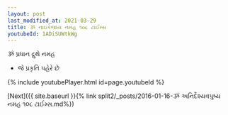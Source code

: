 ```yaml
---
layout: post
last_modified_at: 2021-03-29
title: ૐ નાઇકેજાય નમહ ૧૦૮ ટાઈમ્સ
youtubeId: 1ADiSUWtkWg
---
```

 
 
 ૐ પ્રધાન દ્રુથે નમહ  
 
 -  જે પ્રકૃતિ પહેરે છે 
 
  
 
  
 
 
 
 
 
 


{% include youtubePlayer.html id=page.youtubeId %}
 
[Next]({{ site.baseurl }}{% link  split2/_posts/2016-01-16-ૐ અનિર્દેશ્યવપુષ્ય નમહ ૧૦૮ ટાઈમ્સ.md%})
 

